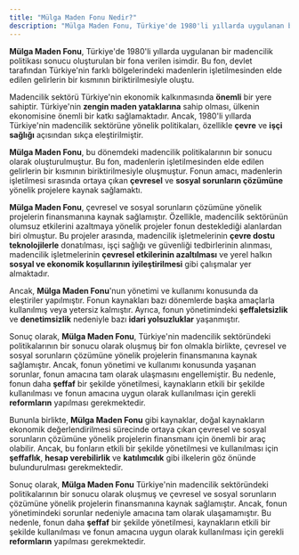 ```yaml
---
title: "Mülga Maden Fonu Nedir?"
description: "Mülga Maden Fonu, Türkiye'de 1980'li yıllarda uygulanan bir madencilik politikası sonucu oluşturulan bir fona verilen isimdir"
---
```


**Mülga Maden Fonu**, Türkiye'de 1980'li yıllarda uygulanan bir madencilik politikası sonucu oluşturulan bir fona verilen isimdir. Bu fon, devlet tarafından Türkiye'nin farklı bölgelerindeki madenlerin işletilmesinden elde edilen gelirlerin bir kısmının biriktirilmesiyle oluştu.

Madencilik sektörü Türkiye'nin ekonomik kalkınmasında **önemli** bir yere sahiptir. Türkiye'nin **zengin maden yataklarına** sahip olması, ülkenin ekonomisine önemli bir katkı sağlamaktadır. Ancak, 1980'li yıllarda Türkiye'nin madencilik sektörüne yönelik politikaları, özellikle **çevre** ve **işçi sağlığı** açısından sıkça eleştirilmiştir.

**Mülga Maden Fonu**, bu dönemdeki madencilik politikalarının bir sonucu olarak oluşturulmuştur. Bu fon, madenlerin işletilmesinden elde edilen gelirlerin bir kısmının biriktirilmesiyle oluşmuştur. Fonun amacı, madenlerin işletilmesi sırasında ortaya çıkan **çevresel** ve **sosyal sorunların çözümüne** yönelik projelere kaynak sağlamaktı.

**Mülga Maden Fonu**, çevresel ve sosyal sorunların çözümüne yönelik projelerin finansmanına kaynak sağlamıştır. Özellikle, madencilik sektörünün olumsuz etkilerini azaltmaya yönelik projeler fonun desteklediği alanlardan biri olmuştur. Bu projeler arasında, madencilik işletmelerinin **çevre dostu teknolojilerle** donatılması, işçi sağlığı ve güvenliği tedbirlerinin alınması, madencilik işletmelerinin **çevresel etkilerinin azaltılması** ve yerel halkın **sosyal ve ekonomik koşullarının iyileştirilmesi** gibi çalışmalar yer almaktadır.

Ancak, **Mülga Maden Fonu**'nun yönetimi ve kullanımı konusunda da eleştiriler yapılmıştır. Fonun kaynakları bazı dönemlerde başka amaçlarla kullanılmış veya yetersiz kalmıştır. Ayrıca, fonun yönetimindeki **şeffaletsizlik** ve **denetimsizlik** nedeniyle bazı **idari yolsuzluklar** yaşanmıştır.

Sonuç olarak, **Mülga Maden Fonu**, Türkiye'nin madencilik sektöründeki politikalarının bir sonucu olarak oluşmuş bir fon olmakla birlikte, çevresel ve sosyal sorunların çözümüne yönelik projelerin finansmanına kaynak sağlamıştır. Ancak, fonun yönetimi ve kullanımı konusunda yaşanan sorunlar, fonun amacına tam olarak ulaşmasını engellemiştir. Bu nedenle, fonun daha **şeffaf** bir şekilde yönetilmesi, kaynakların etkili bir şekilde kullanılması ve fonun amacına uygun olarak kullanılması için gerekli **reformların** yapılması gerekmektedir.

Bununla birlikte, **Mülga Maden Fonu** gibi kaynaklar, doğal kaynakların ekonomik değerlendirilmesi sürecinde ortaya çıkan çevresel ve sosyal sorunların çözümüne yönelik projelerin finansmanı için önemli bir araç olabilir. Ancak, bu fonların etkili bir şekilde yönetilmesi ve kullanılması için **şeffaflık**, **hesap verebilirlik** ve **katılımcılık** gibi ilkelerin göz önünde bulundurulması gerekmektedir.

Sonuç olarak, **Mülga Maden Fonu** Türkiye'nin madencilik sektöründeki politikalarının bir sonucu olarak oluşmuş ve çevresel ve sosyal sorunların çözümüne yönelik projelerin finansmanına kaynak sağlamıştır. Ancak, fonun yönetimindeki sorunlar nedeniyle amacına tam olarak ulaşamamıştır. Bu nedenle, fonun daha **şeffaf** bir şekilde yönetilmesi, kaynakların etkili bir şekilde kullanılması ve fonun amacına uygun olarak kullanılması için gerekli **reformların** yapılması gerekmektedir.
